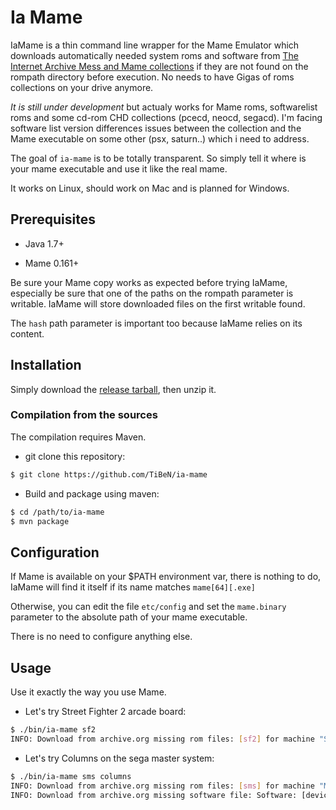 Ia Mame
=======

IaMame is a thin command line wrapper for the Mame Emulator which downloads
automatically needed system roms and software from [The Internet Archive 
Mess and Mame collections](https://archive.org/details/messmame) if they are 
not found on the rompath directory before execution.
No needs to have Gigas of roms collections on your drive anymore.

*It is still under development* but actualy works for Mame roms, softwarelist roms
and some cd-rom CHD collections (pcecd, neocd, segacd). I'm facing software 
list version differences issues between the collection and the Mame executable 
on some other (psx, saturn..) which i need to address.

The goal of `ia-mame` is to be totally transparent. So simply tell it where is
your mame executable and use it like the real mame. 

It works on Linux, should work on Mac and is planned for Windows.

Prerequisites
-------------

- Java 1.7+

- Mame 0.161+

Be sure your Mame copy works as expected before trying IaMame, especially 
be sure that one of the paths on the rompath parameter is writable. IaMame 
will store downloaded files on the first writable found.

The `hash` path parameter is important too because IaMame relies on its
content.

Installation
------------

Simply download the 
[release tarball](https://github.com/TiBeN/ia-mame/releases/latest), then 
unzip it.

### Compilation from the sources

The compilation requires Maven.

- git clone this repository:

```bash
$ git clone https://github.com/TiBeN/ia-mame
```

- Build and package using maven:

```bash
$ cd /path/to/ia-mame
$ mvn package
```

Configuration
-------------

If Mame is available on your $PATH environment var, there is nothing to do, 
IaMame will find it itself if its name matches `mame[64][.exe]` 

Otherwise, you can edit the file `etc/config` and set the `mame.binary` 
parameter to the absolute path of your mame executable.

There is no need to configure anything else.

Usage
-----

Use it exactly the way you use Mame.

- Let's try Street Fighter 2 arcade board:

```bash
$ ./bin/ia-mame sf2
INFO: Download from archive.org missing rom files: [sf2] for machine "Street Fighter II: The World Warrior (World 910522)"
```

- Let's try Columns on the sega master system:

```bash
$ ./bin/ia-mame sms columns
INFO: Download from archive.org missing rom files: [sms] for machine "Master System II"
INFO: Download from archive.org missing software file: Software: [device: sms_cart, name: Columns (Euro, USA, Bra, Kor) (columns), publisher: Sega, machine: Master System II])
```
